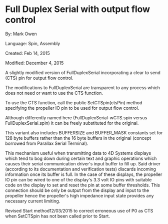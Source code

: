 # Full Duplex Serial with output flow control

By: Mark Owen

Language: Spin, Assembly

Created: Feb 14, 2015

Modified: December 4, 2015

A slightly modified version of FullDuplexSerial incorporating a clear to send (CTS) pin for output flow control.

The  modifications to FullDuplexSerial are transparent to any process which does not need or want to use the CTS function. 

To use the CTS function, call the public SetCTSpin(ctsPin) method specifying the propeller IO pin to be used for output flow control.  

Although differently named here (FullDuplexSerial-wCTS.spin versus FullDuplexSerial.spin) it can be freely substituted for the original.  

This variant also includes BUFFERSIZE and BUFFER\_MASK constants set for 128 byte buffers rather than the 16 byte buffers in the original (concept borrowed from Parallax Serial Terminal).

This mechanism useful when transmitting data to 4D Systems displays which tend to bog down during certain text and graphic operations which causes their serial communication driver's input buffer to fill up. Said driver (according to its documentation and verification tests) discards incoming information once its buffer is full. In the case of these displays, the propeller IO pin can be wired to one of the display's 3.3 volt IO pins with suitable code on the display to set and reset the pin at some buffer thresholds.  This connection should be only be output from the display and input to the propeller hence the propeller's high impedance input state provides any necessary current limiting.

Revised Start method12/03/2015 to correct erroneous use of P0 as CTS when SetCTSpin has not been called prior to Start.
